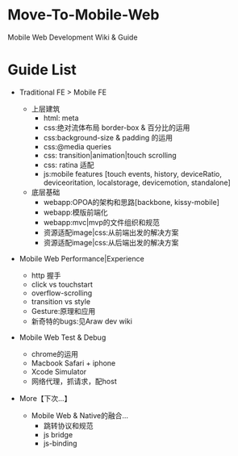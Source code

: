 Move-To-Mobile-Web
==================

Mobile Web Development Wiki &amp; Guide 

Guide List
===========

- Traditional FE > Mobile FE 
  - 上层建筑
    - html: meta 
    - css:绝对流体布局 border-box & 百分比的运用
    - css:background-size & padding 的运用
    - css:@media queries
    - css: transition|animation|touch scrolling
    - css: ratina 适配
    - js:mobile features [touch events, history, deviceRatio, deviceoritation, localstorage, devicemotion, standalone]
  - 底层基础
    - webapp:OPOA的架构和思路[backbone, kissy-mobile]
    - webapp:模版前端化
    - webapp:mvc|mvp的文件组织和规范
    - 资源适配image|css:从前端出发的解决方案
    - 资源适配image|css:从后端出发的解决方案

- Mobile Web Performance|Experience
  - http 握手
  - click vs touchstart
  - overflow-scrolling
  - transition vs style
  - Gesture:原理和应用
  - 新奇特的bugs:见Araw dev wiki

- Mobile Web Test & Debug
  - chrome的运用
  - Macbook Safari + iphone
  - Xcode Simulator
  - 网络代理，抓请求，配host

- More【下次...】
  - Mobile Web & Native的融合...
    - 跳转协议和规范
    - js bridge
    - js-binding
